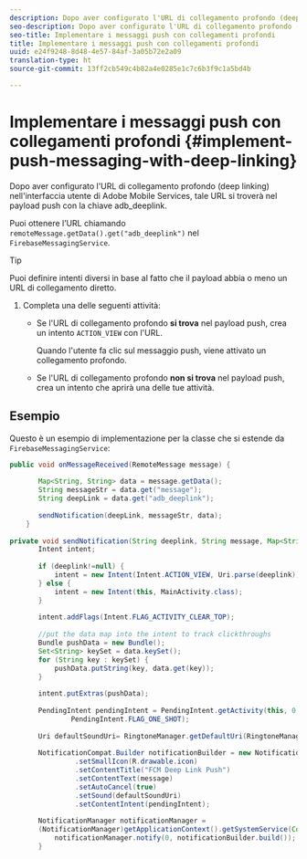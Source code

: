 ```yaml
---
description: Dopo aver configurato l'URL di collegamento profondo (deep linking) nell'interfaccia utente di Adobe Mobile Services, tale URL si troverà nel payload push con la chiave adb_deeplink.
seo-description: Dopo aver configurato l'URL di collegamento profondo (deep linking) nell'interfaccia utente di Adobe Mobile Services, tale URL si troverà nel payload push con la chiave adb_deeplink.
seo-title: Implementare i messaggi push con collegamenti profondi
title: Implementare i messaggi push con collegamenti profondi
uuid: e24f9248-8d48-4e57-84af-3a05b72e2a09
translation-type: ht
source-git-commit: 13ff2cb549c4b82a4e0285e1c7c6b3f9c1a5bd4b

---
```



# Implementare i messaggi push con collegamenti profondi {#implement-push-messaging-with-deep-linking}

Dopo aver configurato l'URL di collegamento profondo (deep linking) nell'interfaccia utente di Adobe Mobile Services, tale URL si troverà nel payload push con la chiave adb_deeplink.

Puoi ottenere l’URL chiamando `remoteMessage.getData().get("adb_deeplink")` nel `FirebaseMessagingService`.

>[!TIP]
>
>Puoi definire intenti diversi in base al fatto che il payload abbia o meno un URL di collegamento diretto.

1. Completa una delle seguenti attività:

   * Se l'URL di collegamento profondo **si trova** nel payload push, crea un intento `ACTION_VIEW` con l'URL.

      Quando l'utente fa clic sul messaggio push, viene attivato un collegamento profondo.

   * Se l'URL di collegamento profondo **non si trova** nel payload push, crea un intento che aprirà una delle tue attività.

## Esempio

Questo è un esempio di implementazione per la classe che si estende da `FirebaseMessagingService`:

```java
public void onMessageReceived(RemoteMessage message) { 
 
       Map<String, String> data = message.getData(); 
       String messageStr = data.get("message"); 
       String deepLink = data.get("adb_deeplink"); 
 
       sendNotification(deepLink, messageStr, data); 
    } 
 
private void sendNotification(String deeplink, String message, Map<String, String> data) { 
       Intent intent; 
 
       if (deeplink!=null) { 
           intent = new Intent(Intent.ACTION_VIEW, Uri.parse(deeplink)); 
       } else { 
           intent = new Intent(this, MainActivity.class); 
       } 
 
       intent.addFlags(Intent.FLAG_ACTIVITY_CLEAR_TOP); 
 
       //put the data map into the intent to track clickthroughs 
       Bundle pushData = new Bundle(); 
       Set<String> keySet = data.keySet(); 
       for (String key : keySet) { 
           pushData.putString(key, data.get(key)); 
       } 
 
       intent.putExtras(pushData); 
 
       PendingIntent pendingIntent = PendingIntent.getActivity(this, 0, intent, 
               PendingIntent.FLAG_ONE_SHOT); 
 
       Uri defaultSoundUri= RingtoneManager.getDefaultUri(RingtoneManager.TYPE_NOTIFICATION); 
 
       NotificationCompat.Builder notificationBuilder = new NotificationCompat.Builder(this) 
                .setSmallIcon(R.drawable.icon) 
                .setContentTitle("FCM Deep Link Push") 
                .setContentText(message) 
                .setAutoCancel(true) 
                .setSound(defaultSoundUri) 
                .setContentIntent(pendingIntent); 
 
       NotificationManager notificationManager =  
       (NotificationManager)getApplicationContext().getSystemService(Context.NOTIFICATION_SERVICE); 
           notificationManager.notify(0, notificationBuilder.build()); 
       } 
```
